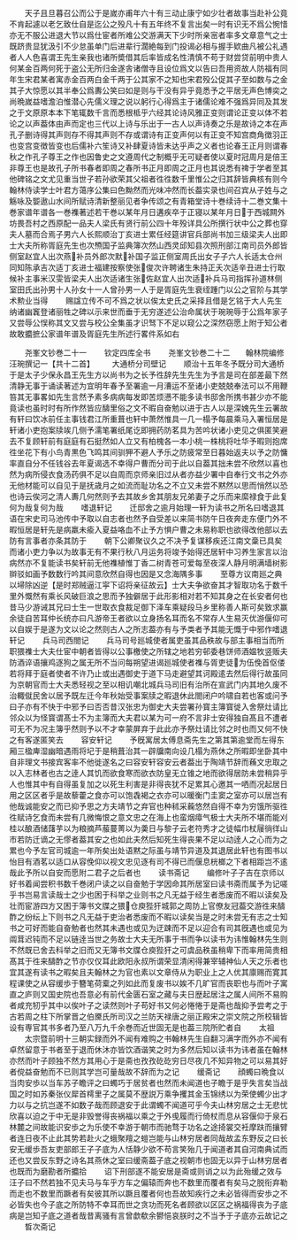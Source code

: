 <!-- { "loadSidebar": true } -->
　　天子且旦暮召公而公于是嵗亦甫年六十有三动止康宁如少壮者故事当赴补公竟不肯起遽以老乞致仕自是迄公之殁凡十有五年终不复言出矣一时有识无不爲公惋惜亦无不服公进退大节以爲仕宦者所难公交游满天下少时所亲宻者率多文章意气之士既跻贵显犹汲引不少怠虽单门后进辈行濶絶每到门投谒必相与握手欵曲凡被公礼遇者人人色喜谓王先生亲我也诸所奬借其后率皆成名性清慎不苟于财尝贷前明中贵人何某金百两何死于盗公无所归金遂舎诸僧寺且设位爲文以告曰吾用资故人防福有同年生宋君某者寓赤金百两白金千两于公其家不之知也宋君殁公促其子至如数与之金其子大惊愿以其半奉公爲夀公笑曰如是则与干没有异乎竟悉予之平居无声色博奕之尚晩嵗益嗜澹泊惟潜心先儒义理之说以躬行心得爲主于诸儒论难不强爲异同及其发之于文原原本本下笔辄数千言而悉根柢乎六经其论诗风雅正变则谓论正变以体不若论之以声葢体由声而定也三代以上诗与乐出于一古人以声诗奏之乐是故诗之本在声孔子删诗得其声则存不得其声则不存或谓诗有正变声何以有正变不知宫商角徴羽正也变宫变徴皆变也后儒补六笙诗又补肆夏诗皆未达乎声之义者也论春王正月则谓春秋之作孔子尊王之作也因鲁史之文遵周代之制概乎无可疑者使以夏时冠周月是倍王非尊王也是故孔子所书春者即周之春所书正月即周之正月也其说悉有禆于学者至其他碑铭之文尤见重当世子若孙欲荣其父祖者徃徃数千里惟公之归其辞皆典核有则今翰林侍读学士叶君方蔼序公集曰色黝然而光味冲然而长葢实录也间召宾从子姓与之觞咏及媐遨山水间所赋诗清新整丽见者争传颂之有青箱堂诗十巻续诗十二巻文集十巻家谱年谱各一巻襍著述若干巻以某年月日遘疾卒于正寝以某年月日于西城闗外坊畏吾村之西原配一品夫人梁氏有贤行前公四十年殁详具公所撰行状中公之葬也穿夫人墓而合焉子男六人长熙顺治丁亥进士累任经筵讲官兵部尚书加三级梁夫人出即士大夫所称胥庭先生也次槱国子监典簿次然山西灵邱知县次照刑部江南司员外郎皆侧室赵宜人出次燕补员外郎次默补国子监正侧室周氏出女子子六人长适太仓州同知陈承吉次适丁亥进士福建按察使张俊次许聘诸生朱持正夭次适辛丑进士行取候补主事米汉雯皆梁夫人出次适诸生张佐赵宜人出次适补兵马司指挥孙道林侧室田氏出孙男十人孙女十一人曾孙男一人于是胥庭先生衰绖踵门以公之官阶与其学术勲业当得
　　赐諡立传不可不爲之状以俟太史氏之采择且借是乞铭于大人先生纳诸幽竁登诸丽牲之碑以示来世而垂于无穷遂述公治命属状于琬琬辱于公爲年家子又尝辱公悮称其文又尝与校公全集虽才识驽下不足以窥公之深然窃愿上附于知公者故敢攟摭公家谱年谱及胥庭先生所述行畧件系如右











　　尧峯文钞巻二十一
　　钦定四库全书
　　尧峯文钞巻二十二　　翰林院编修汪琬撰记一【共十二首】
　　大通桥分司壁记
　　顺治十五年冬予既分司大通桥于是太子少保永昌王先生方以尚书为之长予徃辞先生先生为予言是司在部差最下然清静无事于诵读著述为宜明年春予至署逾一月漕运不至诸小吏兢兢奉法可以不用鞭笞其无事畧如先生言然予素多病病每发即苦烦懑不能多读书邸舍所携书甚少亦不能竟读也虽时时有所作然皆应醻里俗之文不暇自奋勉以进于古人以是深媿先生云署故有轩曰饮冰前任主事钱君江所重葺也轩中萧然惟具一几一榻予每晨乘马入署恒居是轩诸小吏抱案牍竢几侧予濡笔署纸尾讫即拥药防茗具为苦吟状诸小吏见之俱匿笑避去不复顾轩前有庭庭有石挺然如人立又有柏槐各一本小桃一株桃将吐华予暇则抱席徃坐花下有小鸟青黒色飞鸣其间驯狎不避人予乐之防疲常至日暮始返夫以予之防慵率直自分不任钱谷去年夏谒选不幸得户曹而分司于此以自葢其拙未尝不欣然以喜也然为病所侵衣食汤药俱不足以自周而京师亲旧过从者亦益少署中自奉行文书之外亦无他材能可以自见于是抚歳月之如流而耻功名之不立又未尝不黙然以思而悄然以恐也诗云俟河之清人夀几何然则予去其故乡舍其朋友兄弟妻子之乐而来縻禄食于此复何为哉复何为哉
　　嗜退轩记
　　迁邸舍之逾月始理一轩为读书之所名曰嗜退其语在宋史司马池传中予取以自志者也然予自受差以来简书防午日夜奔走东便门外不暇恒居是轩先是病羸未瘉入夏益咯血不止予方惧户曹之未易称职也欲得改他部以去防有言事者亦条其防于
　　朝下公卿聚议久之不决予复谋移疾还江南文稾已具矣而诸小吏力争以为故事无有不果行秋八月运务将竣予始得还居轩中习养生家言以治病然亦不复能读书矣轩前无他襍植惟丁香二树青苍可爱每至夜深人静月明满墙树影辬驳如画予数数行吟其间意欣然自得也因是又念海隅多事
　　至尊方议南廵之典以埽除凶逆【是时郑贼逼江寜下诏将亲征故云】士大夫争欲奋其才智取功名于数千里外慨然有乘长风破巨浪之思而予独僻居于此形影相对若不知其身之在长安者何也昔马少游诫其兄曰士生一世取衣食裁足御下泽车乘疑段马乡里称善人斯可矣致求赢余徒自苦耳仲长统亦曰凡游帝王者欲以立身扬名耳而名不常存人生易灭优游偃仰可以自娱于是遂为文以论之然则古人之所志葢亦有与予类者予其能无慨于中邪作嗜退轩记
　　兵马司西閤记
　　兵马司号廵城使者属吏虽其品秩故与部主事相当而所职猥襍士大夫仕宦中朝者皆得以公事檄使之所辖之地若穷邨委巷饼师酒媪牧竖贩夫防酒谇语攘鸡逐狗之属无所不当问每朔望进谒廵城使者襍与胥吏徒为伍俛首伛偻若将拜于庭者使者不许乃止或出遇御史于道下马走避望其诃殿逺去然后得行故虽同为京朝官而士大夫悉轻视之至以相讥嘲北城兵马司旧有治所在宣武门内其地久废不治輙僦民舍以居予既左迁今年秋始受事案牍之暇退休此閤闭户吟啸自若也客或问予曰子亦有不快于中邪予曰否否昔汉张忠为御史大夫尝署孙寳主簿寳徙入舍祭灶请比邻众以为怪寳谓髙士不为主簿而大夫君以某为可一府不言非士安得独自髙且不遭者可无不为况主簿乎然则予以不才幸蒙屏弃于此此亦予祭灶请比邻之时也而又何不快之有客遂匿笑去
　　容安轩记
　　予旣寓居太傅息斋先生之第其第逾堂而左得东厢三楹庳湿幽暗遇雨将圮于是稍葺治其一辟牖南向设几榻为燕休之所暇即坐卧其中自非理文书接宾客率不他徙遂名之曰容安轩容安云者葢出于陶靖节辞而蘓文忠取之以入志林者也古之逹人其饥而欲食寒而欲衣防皇无立锥之地而欲得居防未尝稍异乎人也惟其中有自得虽复加之以死生利害是非得丧犹不足累其心邀其一哂而况起居日用之区区者乎是故藜藿之食亦可以饱毳褐之衣亦可以暖衡门圭窦之室亦可以居岂有他哉诚能安之而已抑予思之方夫靖节之弃官也种秫采蘜悠然自得不幸为穷饿所驱徃徃赋诗乞食而未尝有几微悔恨之意文忠之在海上也蛮烟瘴气极士大夫所不堪而能刈桂以酿酒储藷芋以为粮摘芦菔蔓菁以为羮日与黎子云老符秀才之徒幅巾杖屦徜徉山市若防迁谪之无憀者葢其安之也如此夫然后知死生得丧果不足以动逹人之心而为之累也今予左官司城逾一年所矣出处语黙之际虽与靖节异道及其退居此轩也有图书以怡目有酒茗以适口从容俛仰以视文忠见逐有司不得已而偃息桄榔之下者相距岂不逺哉此予所以自安而愿附二君子之后者也
　　读书斋记
　　编修叶子子吉在京师以好书着闻尝积书数千巻闭户读之以自奋勉于学因命其所居室曰读书斋而属予为记嗟乎书岂易言读哉士之少也困于科举之业则书之凡无益于经生者悉废而不暇以读矣及壮而宦游四方又困于簿书文牒之猥仓庾狴犴城郭之周防上官僚友冠葢交游徃来醻酢之纷纭上下则书之凡无益于吏治者悉废而不暇以读矣当是之时未尝无有志之士知书之可好而能自奋勉者也然其未遇也或见为迂踈而不足以迎合有司其旣遇也或见为阘茸迟钝而不足以链逹当世之务故士大夫无所事于书而争以读书为讳惟翰林先生则不然既已舍去科举之旧而又无簿书文牒仓庾狴犴之可虞品秩虽稍卑下而率用简贵相髙其于徃来醻酢之节亦仅仅耳此欧阳永叔所谓荣显清闲得兼宰辅神仙人天之乐者也宜其遂有读书之暇矣且夫翰林之为官也素以文章侍从为职业上之人优其廪赐而寛其程课使之从容缓歩于簪笔荷槖之列如此而复废书以娭不几旷官而丧职也与而叶子寓直之庐则又国史院也吾意必有前代金匮石室之藏与夫日歴起居注之属人间所不易购者咸充牣乎其中以俟叶子之读然则叶子苟好书又何必惓惓于是斋也哉抑予尝考之于古若周之柱下所掌晋之伯黡氏所司汉之兰防天禄唐之丽正殿宋之崇文院之所校辑皆设有専官其书多者乃至八万九千余巻而近世固无是也葢三院所贮者自
　　太祖
　　太宗暨前明十三朝实録而外不闻有难购之书翰林先生自翻习满字而外亦不闻有卓然留意于书者至于退而休沐亦皆饮酒谐笑之时为多然后知以读书为讳者虽在翰林亦然而叶子顾独不然方其用心于是斋也孜孜矻矻穷日尽夜几不知异物之可以易其好者傥益奋勉而不已则其学岂可量哉故不辞而为之记
　　缓斋记
　　顔蠋曰晩食以当肉安歩以当车苏子瞻评之曰蠋巧于居贫者也然而未闻道也子瞻于是乎失言矣当战国之时如苏秦张仪犀首樗里子之属莫不歴説万乘争攫其金玉锦绣以为荣使蠋少出才力以与之抗岂遂不如数子哉而顾退安于此谓蠋不闻道可乎今夫山林穷居之士无悲忧欣喜以迫之于中无是非毁誉得丧祸福以乘之于外曵履而行倚杖而息从容偃仰于泉石林麓之间故能识安歩之为乐使不幸游于朝市而驰骛于功名之途掎裳交衽摩趺而攘臂者连日夜不止此其势若赴火之蛾聚羶之螘岂能与山林穷居者同哉故孟东野反之曰长安无缓歩吾友吏部郎王子子底为人恬静少欲不苟言笑殆几于闻道者其自河南典试而还也又尝反东野之诗名其燕休之室曰缓斋葢子底之视朝市也固无以异于山林穷居者也既而为磨勘者所攟拾
　　诏下刑部遂不能安居是斋或则诮之以为此殆缓之效与汪子曰不然若独不见夫马与车乎方车之偏辕而奔也不数里而覆者有矣马之脱衔弃勒而走也不数里而蹶者有矣彼其所以蹶且覆者何也吾故知疾行之未必皆得而安歩之不必皆失也今子底之所防特不幸耳而世之贪功而死名者顾欲以区区之祸福得丧为子底病是岂知子底之道者哉昔离骚有言曾歔欷余鬰悒哀朕时之不当予于子底亦云故记之
　　晳次斋记
